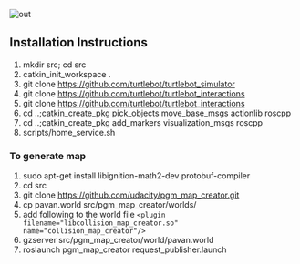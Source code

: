 ![out](https://user-images.githubusercontent.com/1688726/57280362-efdcb880-705d-11e9-9e8c-4750eecf77f4.gif)

## Installation Instructions

1. mkdir src; cd src
2. catkin_init_workspace .
3. git clone https://github.com/turtlebot/turtlebot_simulator
4. git clone https://github.com/turtlebot/turtlebot_interactions
5. git clone https://github.com/turtlebot/turtlebot_interactions
6. cd ..;catkin_create_pkg pick_objects move_base_msgs actionlib roscpp
7. cd ..;catkin_create_pkg add_markers visualization_msgs roscpp
8. scripts/home_service.sh

### To generate map

1. sudo apt-get install libignition-math2-dev protobuf-compiler
2. cd src
3. git clone https://github.com/udacity/pgm_map_creator.git
4. cp pavan.world src/pgm_map_creator/worlds/
5. add following to the world file 
  `<plugin filename="libcollision_map_creator.so" name="collision_map_creator"/>`
6. gzserver src/pgm_map_creator/world/pavan.world
7. roslaunch pgm_map_creator request_publisher.launch
